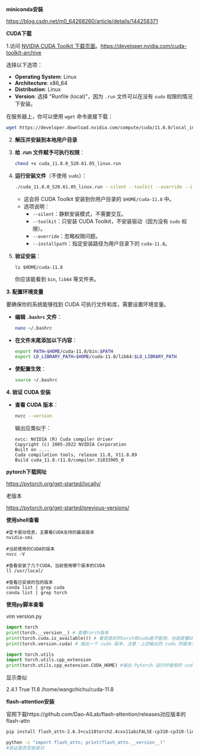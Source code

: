 **miniconda安装**

https://blog.csdn.net/m0_64268260/article/details/144258371



**CUDA下载**

1.访问 [NVIDIA CUDA Toolkit 下载页面](https://developer.nvidia.com/cuda-downloads)。https://developer.nvidia.com/cuda-toolkit-archive

选择以下选项：

- **Operating System**: Linux
- **Architecture**: x86_64
- **Distribution**: Linux
- **Version**: 选择 "Runfile (local)"，因为 `.run` 文件可以在没有 `sudo` 权限的情况下安装。

在服务器上，你可以使用 `wget` 命令直接下载：

```bash
wget https://developer.download.nvidia.com/compute/cuda/11.8.0/local_installers/cuda_11.8.0_520.61.05_linux.run
```

2. **解压并安装到本地用户目录**

3. **给 .run 文件赋予可执行权限**：

   ```bash
   chmod +x cuda_11.8.0_520.61.05_linux.run
   ```

4. **运行安装文件**（不使用 `sudo`）：

   ```bash
   ./cuda_11.8.0_520.61.05_linux.run --silent --toolkit --override --installpath=$HOME/cuda-11.8
   ```

   - 这会将 CUDA Toolkit 安装到你用户目录的 `$HOME/cuda-11.8` 中。
   - 选项说明：
     - `--silent`：静默安装模式，不需要交互。
     - `--toolkit`：只安装 CUDA Toolkit，不安装驱动（因为没有 `sudo` 权限）。
     - `--override`：忽略权限问题。
     - `--installpath`：指定安装路径为用户目录下的 `cuda-11.8`。

5. **验证安装**：

   ```
   ls $HOME/cuda-11.8
   ```

   你应该能看到 `bin`, `lib64` 等文件夹。

**3. 配置环境变量**

要确保你的系统能够找到 CUDA 可执行文件和库，需要设置环境变量。

- **编辑 `.bashrc` 文件**：

  ```bash
  nano ~/.bashrc
  ```

- **在文件末尾添加以下内容**：

  ```bash
  export PATH=$HOME/cuda-11.8/bin:$PATH
  export LD_LIBRARY_PATH=$HOME/cuda-11.8/lib64:$LD_LIBRARY_PATH
  ```

- **使配置生效**：

  ```bash
  source ~/.bashrc
  ```

**4. 验证 CUDA 安装**

- **查看 CUDA 版本**：

  ```bash
  nvcc --version
  ```

  输出应类似于：

  ```
  nvcc: NVIDIA (R) Cuda compiler driver
  Copyright (c) 2005-2022 NVIDIA Corporation
  Built on ....
  Cuda compilation tools, release 11.8, V11.8.89
  Build cuda_11.8.r11.8/compiler.31833905_0
  ```

**pytorch下载网址**

https://pytorch.org/get-started/locally/

老版本

https://pytorch.org/get-started/previous-versions/

**使用shell查看**

```shell
#显卡驱动信息，主要看CUDA支持的最高版本
nvidia-smi

#当前使用的CUDA的版本
nvcc -V

#查看安装了几个CUDA，当前使用哪个版本的CUDA
ll /usr/local/

#查看已安装的包的版本
conda list | grep cuda
conda list | grep torch

```

**使用py脚本查看**

vim version.py

```python
import torch
print(torch.__version__) # 查看torch版本
print(torch.cuda.is_available()) # 看安装好的torch和cuda能不能用，也就是看GPU能不能用
print(torch.version.cuda) # 输出一个 cuda 版本，注意：上述输出的 cuda 的版本并不一定是 Pytorch 在实际系统上运行时使用的 cuda 版本，而是编译该 Pytorch release 版本时使用的 cuda 版本，详见：https://blog.csdn.net/xiqi4145/article/details/110254093

import torch.utils
import torch.utils.cpp_extension
print(torch.utils.cpp_extension.CUDA_HOME) #输出 Pytorch 运行时使用的 cuda
```

显示类似

2.4.1
True
11.8
/home/wangchichu/cuda-11.8

**flash-attention安装**

官网下载https://github.com/Dao-AILab/flash-attention/releases对应版本的flash-attn

```bash
pip install flash_attn-2.6.3+cu118torch2.4cxx11abiFALSE-cp310-cp310-linux_x86_64.whl
```

```bash
python -c "import flash_attn; print(flash_attn.__version__)"
#验证是否安装成功
```

 
